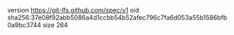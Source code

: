 version https://git-lfs.github.com/spec/v1
oid sha256:37e08f92abb5086a4d1ccbb54b52afec796c7fa6d053a55b1586bfb0a9bc3744
size 264
